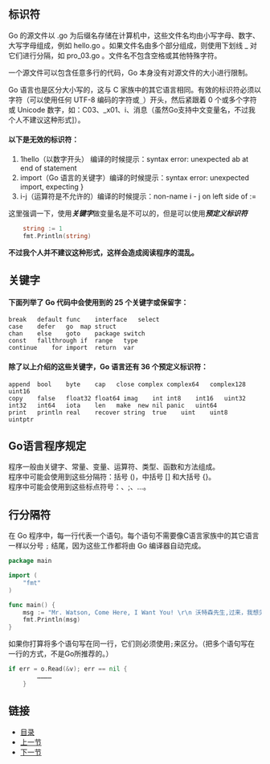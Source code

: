 ## 标识符
Go 的源文件以 .go 为后缀名存储在计算机中，这些文件名均由小写字母、数字、大写字母组成，例如 hello.go 。如果文件名由多个部分组成，则使用下划线 _ 对它们进行分隔，如 pro_03.go 。文件名不包含空格或其他特殊字符。

一个源文件可以包含任意多行的代码，Go 本身没有对源文件的大小进行限制。

Go 语言也是区分大小写的，这与 C 家族中的其它语言相同。有效的标识符必须以字符（可以使用任何 UTF-8 编码的字符或`_`）开头，然后紧跟着 0 个或多个字符或 Unicode 数字，如：C03、_x01、i、消息（虽然Go支持中文变量名，不过我个人不建议这种形式]）。

#### 以下是无效的标识符：
1. 1hello（以数字开头） 编译的时候提示：syntax error: unexpected ab at end of statement
2. import（Go 语言的关键字）编译的时候提示：syntax error: unexpected import, expecting }
3. i-j（运算符是不允许的）编译的时候提示：non-name i - j on left side of :=

这里强调一下，使用***关键字***做变量名是不可以的，但是可以使用***预定义标识符***
```go
	string := 1
	fmt.Println(string)
```
**不过我个人并不建议这种形式，这样会造成阅读程序的混乱。**
## 关键字
#### 下面列举了 Go 代码中会使用到的 25 个关键字或保留字：
    break	default	func	interface	select 
    case	defer	go	map	struct
    chan	else	goto	package	switch
    const	fallthrough	if	range	type
    continue	for	import	return	var
#### 除了以上介绍的这些关键字，Go 语言还有 36 个预定义标识符：
    append	bool	byte	cap	  close	complex	complex64	complex128	uint16
    copy	false	float32	float64	imag	int	int8	int16	uint32
    int32	int64	iota	len	  make	new	nil	panic	uint64
    print	println	real	recover	string	true	uint	uint8	uintptr

## Go语言程序规定
程序一般由关键字、常量、变量、运算符、类型、函数和方法组成。<br />
程序中可能会使用到这些分隔符：括号 ()，中括号 [] 和大括号 {}。<br />
程序中可能会使用到这些标点符号：、;、…。<br />
 
## 行分隔符
在 Go 程序中，每一行代表一个语句。每个语句不需要像C语言家族中的其它语言一样以分号 `;` 结尾，因为这些工作都将由 Go 编译器自动完成。
```go
package main

import (
	"fmt"
)

func main() {
	msg := "Mr. Watson, Come Here, I Want You! \r\n 沃特森先生,过来，我想见你！"
	fmt.Println(msg)
}
```

如果你打算将多个语句写在同一行，它们则必须使用`;`来区分。（把多个语句写在一行的方式，不是Go所推荐的。）
```go
if err = o.Read(&v); err == nil {
		…………
	}
```

## 链接
- [目录](https://github.com/sunnygocms/gobook/blob/master/menu.md)
- [上一节](./02.6.md)
- [下一节](./03.2.md)
